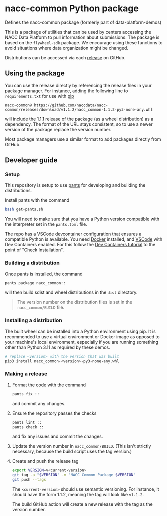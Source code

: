 # nacc-common Python package

Defines the nacc-common package (formerly part of data-platform-demos)

This is a package of utilities that can be used by centers accessing the NACC Data Platform to pull information about submissions.
The package is based on the `flywheel-sdk` package.
We encourage using these functions to avoid situations where data organization might be changed.

Distributions can be accessed via each [release](https://github.com/naccdata/nacc-common/releases) on GitHub.

## Using the package

You can use the release directly by referencing the release files in your package manager.
For instance, adding the following line to `requirements.txt` for use with [pip](https://pip.pypa.io/en/stable/topics/vcs-support/#git)

```text
nacc-common@ https://github.com/naccdata/nacc-common/releases/download/v1.1.2/nacc_common-1.1.2-py3-none-any.whl
```

will include the 1.1.1 release of the package (as a wheel distribution) as a dependency.
The format of the URL stays consistent, so to use a newer version of the package replace the version number.

Most package managers use a similar format to add packages directly from GitHub.

## Developer guide

### Setup

This repository is setup to use [pants](pantsbuild.org) for developing and building the distributions.

Install pants with the command

```bash
bash get-pants.sh
```

You will need to make sure that you have a Python version compatible with the interpreter set in the `pants.toml` file.

The repo has a VSCode devcontainer configuration that ensures a compatible Python is available.
You need [Docker](https://www.docker.com) installed, and [VSCode](https://code.visualstudio.com) with Dev Containers enabled.
For this follow the [Dev Containers tutorial](https://code.visualstudio.com/docs/devcontainers/tutorial) to the point of "Check Installation".

### Building a distribution

Once pants is installed, the command 

```bash
pants package nacc_common::
```

will then build sdist and wheel distributions in the `dist` directory.

> The version number on the distribution files is set in the `nacc_common/BUILD` file.


### Installing a distribution

The built wheel can be installed into a Python environment using pip. It is recommended to use a virtual environment or Docker image as opposed to your machine's local environment, especially if you are running something other than Python 3.11 as required by these demos.

```bash
# replace <version> with the version that was built
pip3 install nacc_common-<version>-py3-none-any.whl
```

### Making a release

1. Format the code with the command
   
   ```bash
   pants fix ::
   ```

   and commit any changes.

2. Ensure the repository passes the checks

   ```bash
   pants lint ::
   pants check ::
   ```

   and fix any issues and commit the changes.

3. Update the version number in `nacc_common/BUILD`.
   (This isn't strictly necessary, because the build script uses the tag version.)

4. Create and push the release tag

   ```bash
   export VERSION=v<current-version>
   git tag -a "$VERSION" -m "NACC Common Package $VERSION"
   git push --tags
   ```

   The `<current-version>` should use semantic versioning.
   For instance, it should have the form 1.1.2, meaning the tag will look like `v1.1.2`.

   The build GitHub action will create a new release with the tag as the version number.




